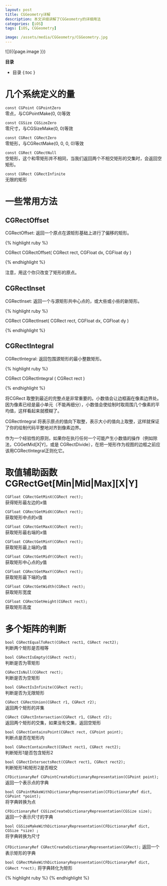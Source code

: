 ```yaml
---
layout: post
title: CGGeometry详解
description: 本文详细讲解了CGGeometry的详细用法
categories: [iOS]
tags: [iOS, CGGeometry]

image: /assets/media/CGGeometry/CGGeometry.jpg
---
```


![]({{page.image }})

**目录**

* 目录
 {:toc  }

# 几个系统定义的量

`const CGPoint CGPointZero`<br />
零点，与CGPointMake(0, 0)等效

`const CGSize CGSizeZero`<br />
零尺寸，与CGSizeMake(0, 0)等效

`const CGRect CGRectZero`<br />
零矩形，与CGRectMake(0, 0, 0, 0)等效

`const CGRect CGRectNull`<br />
空矩形，这个和零矩形并不相同，当我们返回两个不相交矩形的交集时，会返回空矩形。

`const CGRect CGRectInfinite`<br />
无限的矩形

# 一些常用方法

## CGRectOffset

CGRectOffset: 返回一个原点在源矩形基础上进行了偏移的矩形。

{% highlight ruby %}

CGRect CGRectOffset(
  CGRect rect,
  CGFloat dx,
  CGFloat dy
)

{% endhighlight %}

注意，用这个你只改变了矩形的原点。

## CGRectInset

CGRectInset: 返回一个与源矩形共中心点的，或大些或小些的新矩形。

{% highlight ruby %}

CGRect CGRectInset(
  CGRect rect,
  CGFloat dx,
  CGFloat dy
)

{% endhighlight %}

## CGRectIntegral

CGRectIntegral: 返回包围源矩形的最小整数矩形。

{% highlight ruby %}

CGRect CGRectIntegral (
  CGRect rect
)

{% endhighlight %}

将CGRect 取整到最近的完整点是非常重要的。小数值会让边框画在像素边界处。因为像素已经是最小单元（不能再细分），小数值会使绘制时取周围几个像素的平均值，这样看起来就模糊了。

CGRectIntegral 将表示原点的值向下取整，表示大小的值向上取整，这样就保证了你的绘制代码平整地对齐到像素边界。

作为一个经验性的原则，如果你在执行任何一个可能产生小数值的操作（例如除法，CGGetMid[X|Y]，或是 CGRectDivide），在把一矩形作为视图的边框之前应该用CGRectIntegral正则化它。

# 取值辅助函数 CGRectGet[Min|Mid|Max][X|Y]

`CGFloat CGRectGetMinX(CGRect rect);` <br />
获得矩形最左边的x值

`CGFloat CGRectGetMidX(CGRect rect);`<br />
获取矩形中点的x值

`CGFloat CGRectGetMaxX(CGRect rect);`<br />
获取矩形最右端的x值

`CGFloat CGRectGetMinY(CGRect rect);`<br />
获取矩形最上端的y值

`CGFloat CGRectGetMidY(CGRect rect);`<br />
获取矩形中心点的y值

`CGFloat CGRectGetMaxY(CGRect rect);`<br />
获取矩形最下端的y值

`CGFloat CGRectGetWidth(CGRect rect);`<br />
获取矩形宽度

`CGFloat CGRectGetHeight(CGRect rect);`<br />
获取矩形高度

# 多个矩阵的判断

`bool CGRectEqualToRect(CGRect rect1, CGRect rect2);`<br />
判断两个矩形是否相等

`bool CGRectIsEmpty(CGRect rect);`<br />
判断是否为零矩形

`CGRectIsNull(CGRect rect);`<br />
判断是否为空矩形

`bool CGRectIsInfinite(CGRect rect);`<br />
判断是否为无限矩形


`CGRect CGRectUnion(CGRect r1, CGRect r2);`<br />
返回两个矩形的并集

`CGRect CGRectIntersection(CGRect r1, CGRect r2);`<br />
返回两个矩形的交集，如果没有交集，返回空矩形

`bool CGRectContainsPoint(CGRect rect, CGPoint point);`<br />
判断点是否在矩形内

`bool CGRectContainsRect(CGRect rect1, CGRect rect2);`<br />
判断矩形1是否包含矩形2

`bool CGRectIntersectsRect(CGRect rect1, CGRect rect2);`<br />
判断矩形1和矩形2是否相交

`CFDictionaryRef CGPointCreateDictionaryRepresentation(CGPoint point);`<br />
返回一个表示点的字典

`bool CGPointMakeWithDictionaryRepresentation(CFDictionaryRef dict,
  CGPoint *point);`<br />
将字典转换为点

`CFDictionaryRef CGSizeCreateDictionaryRepresentation(CGSize size);`<br />
返回一个表示尺寸的字典

`bool CGSizeMakeWithDictionaryRepresentation(CFDictionaryRef dict,
  CGSize *size) ;`<br />
将字典转换为尺寸

`CFDictionaryRef CGRectCreateDictionaryRepresentation(CGRect);`
返回一个表示矩形的字典

`bool CGRectMakeWithDictionaryRepresentation(CFDictionaryRef dict,
  CGRect *rect);`
将字典转化为矩形
 

{% highlight ruby %}
{% endhighlight %}



<!--本文所用的超链接-->

[1]:https://github.com/hetaodie/AVPlayerDemo